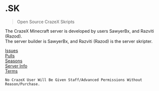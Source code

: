 # .SK
> Open Source CrazeX Skripts

The CrazeX Minecraft server is developed by users SawyerBx, and Razviti (Razod).  
The server builder is SawyerBx, and Razviti (Razod) is the server skripter.  

[Issues](https://github.com/CrazeX/skripts/issues)  
[Pulls](https://github.com/CrazeX/skripts/pulls)  
[Seasons]()  
[Server Info]()  
[Terms]()  

`No CrazeX User Will Be Given Staff/Advanced Permissions Without Reason/Purchase.`
